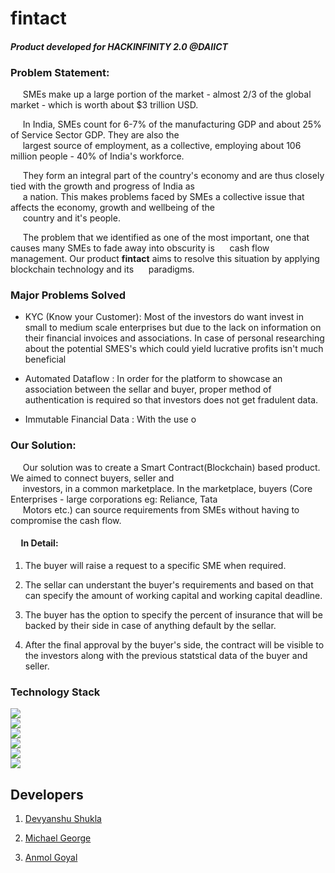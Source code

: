 # fintact

#### **_Product developed for HACKINFINITY 2.0 @DAIICT_**

### **Problem Statement:**

&nbsp;&nbsp;&nbsp;&nbsp; SMEs make up a large portion of the market - almost 2/3 of the global market - which is worth about \$3 trillion USD.<br/>

&nbsp;&nbsp;&nbsp;&nbsp; In India, SMEs count for 6-7% of the manufacturing GDP and about 25% of Service Sector GDP. They are also the<br/> &nbsp;&nbsp;&nbsp;&nbsp; largest source of employment, as a collective, employing about 106 million people - 40% of India's workforce.

&nbsp;&nbsp;&nbsp;&nbsp; They form an integral part of the country's economy and are thus closely tied with the growth and progress of India as<br/> &nbsp;&nbsp;&nbsp;&nbsp; a  nation. This makes problems faced by SMEs a collective issue that affects the economy, growth and wellbeing of the <br/> &nbsp;&nbsp;&nbsp;&nbsp; country and it's people.<br/>

&nbsp;&nbsp;&nbsp;&nbsp; The problem that we identified as one of the most important, one that causes many SMEs to fade away into obscurity is &nbsp;&nbsp;&nbsp;&nbsp; cash flow management. Our product **fintact** aims to resolve this situation by applying blockchain technology and its &nbsp;&nbsp;&nbsp;&nbsp; paradigms.

### Major Problems Solved 

 - KYC (Know your Customer): Most of the investors do want invest in small to medium scale enterprises but 
        due to the lack on information on their financial invoices and associations. In case of personal 
        researching about the potential SMES's which could yield lucrative profits isn't much beneficial  
 
 -  Automated Dataflow : In order for the platform to showcase an association between the sellar and buyer, proper method of authentication is required so that investors does not get fradulent data. 
 
 - Immutable Financial Data :  With the use o
### **Our Solution:**
&nbsp;&nbsp;&nbsp;&nbsp; Our solution was to create a Smart Contract(Blockchain) based product. We aimed to connect buyers, seller and<br/>
&nbsp;&nbsp;&nbsp;&nbsp; investors, in a common marketplace. In the marketplace, buyers (Core Enterprises - large corporations eg: Reliance, Tata<br/> &nbsp;&nbsp;&nbsp;&nbsp; Motors etc.) can source requirements from SMEs without having to compromise the cash flow.

#### &nbsp;&nbsp;&nbsp;&nbsp; In Detail:
1) The buyer will raise a request to a specific SME when required.<br/>

2)  The sellar can understant the buyer's requirements and  based on that can specify the amount of  working capital and working capital deadline. <br>

3) The buyer has the option to specify the percent of insurance that will be backed by their side in case of anything default by the sellar.

4) After the final approval by the buyer's side, the contract will be visible to the investors along with the previous statstical data of the buyer and seller. 
### **Technology Stack**

![](https://github.com/Parizval/daiict/blob/master/static/img/python.png)  
![](https://github.com/Parizval/daiict/blob/master/static/img/javascript.png)  
![](https://github.com/Parizval/daiict/blob/master/static/img/browser.png)  
![](https://github.com/Parizval/daiict/blob/master/static/img/bootstrap.jpg)  
![](https://github.com/Parizval/daiict/blob/master/static/img/MongoDb.png)  
![](https://github.com/Parizval/daiict/blob/master/static/img/connection.png)

## **Developers**

1. [Devyanshu Shukla](https://github.com/Devyanshu)

2. [Michael George](https://github.com/mg4603)

3. [Anmol Goyal](https://github.com/Parizval)
